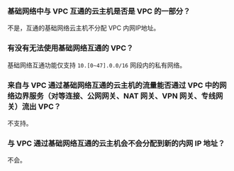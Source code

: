 ### 基础网络中与 VPC 互通的云主机是否是 VPC 的一部分？
不是，互通的基础网络云主机不分配 VPC 内网IP地址。

### 有没有无法使用基础网络互通的 VPC？
基础网络互通功能仅支持 `10.[0~47].0.0/16` 网段内的私有网络。

### 来自与 VPC 通过基础网络互通的云主机的流量能否通过 VPC 中的网络边界服务（对等连接、公网网关、NAT 网关、VPN 网关、专线网关）流出 VPC？
不支持。

### 与 VPC 通过基础网络互通的云主机会不会分配到新的内网 IP 地址？
不会。
